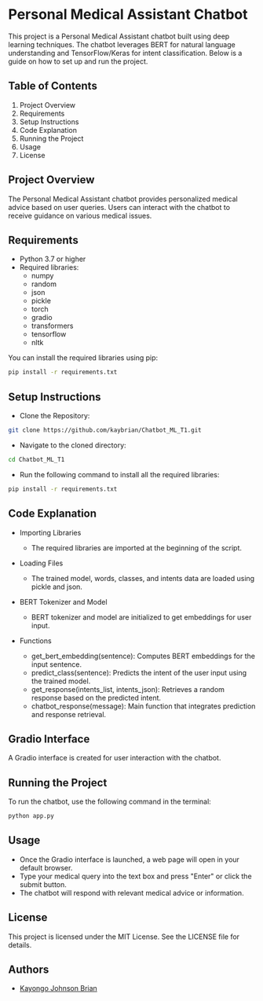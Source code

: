 # Personal Medical Assistant Chatbot

This project is a Personal Medical Assistant chatbot built using deep learning techniques. The chatbot leverages BERT for natural language understanding and TensorFlow/Keras for intent classification. Below is a guide on how to set up and run the project.

## Table of Contents
1. Project Overview
2. Requirements
3. Setup Instructions
4. Code Explanation
5. Running the Project
6. Usage
7. License

## Project Overview
The Personal Medical Assistant chatbot provides personalized medical advice based on user queries. Users can interact with the chatbot to receive guidance on various medical issues.


## Requirements
- Python 3.7 or higher
- Required libraries:
    - numpy
    - random
    - json
    - pickle
    - torch
    - gradio
    - transformers
    - tensorflow
    - nltk

You can install the required libraries using pip:
```bash
pip install -r requirements.txt
```

## Setup Instructions
- Clone the Repository:
```bash
git clone https://github.com/kaybrian/Chatbot_ML_T1.git
```
- Navigate to the cloned directory:
```bash
cd Chatbot_ML_T1
```
- Run the following command to install all the required libraries:
```bash
pip install -r requirements.txt
```

## Code Explanation
- Importing Libraries
    - The required libraries are imported at the beginning of the script.

- Loading Files
    - The trained model, words, classes, and intents data are loaded using pickle and json.

- BERT Tokenizer and Model
    - BERT tokenizer and model are initialized to get embeddings for user input.

- Functions
    - get_bert_embedding(sentence): Computes BERT embeddings for the input sentence.
    - predict_class(sentence): Predicts the intent of the user input using the trained model.
    - get_response(intents_list, intents_json): Retrieves a random response based on the predicted intent.
    - chatbot_response(message): Main function that integrates prediction and response retrieval.

##  Gradio Interface

A Gradio interface is created for user interaction with the chatbot.

## Running the Project

To run the chatbot, use the following command in the terminal:

```bash
python app.py
```

## Usage

- Once the Gradio interface is launched, a web page will open in your default browser.
- Type your medical query into the text box and press "Enter" or click the submit button.
- The chatbot will respond with relevant medical advice or information.

## License
This project is licensed under the MIT License. See the LICENSE file for details.

## Authors
- [Kayongo Johnson Brian](https://github.com/kaybrian) 